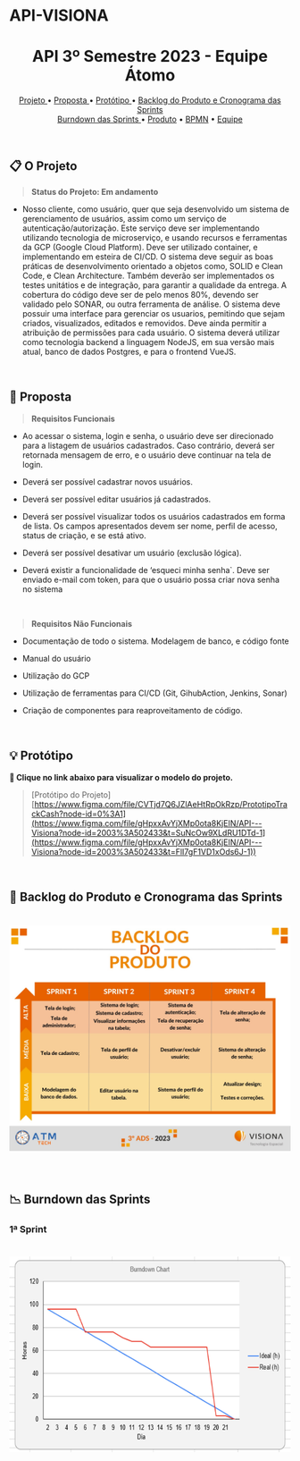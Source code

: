 # API-VISIONA


<h1 align="center">API 3º Semestre 2023 - Equipe Átomo</h1>

<p align="center">
  <a href ="#projeto">Projeto </a>  •
  <a href ="#proposta">Proposta </a>  • 
  <a href ="#prototipo">Protótipo </a>  • 
  <a href ="#cronograma-das-sprints">Backlog do Produto e Cronograma das Sprints </a>
  <br>
  <a href ="#burndown-das-sprints">Burndown das Sprints </a>  •
  <a href ="#produto">Produto</a>  •
  <a href ="#bpmn">BPMN</a> •
  <a href ="#equipe">Equipe</a> 
</p>

<br>

<span id="projeto">
  
## :clipboard: O Projeto

> **Status do Projeto: Em andamento**
- Nosso cliente, como usuário, quer que seja desenvolvido um sistema de gerenciamento de usuários, assim como um serviço de autenticação/autorização. Este serviço deve ser implementando utilizando tecnologia de microserviço, e usando recursos e ferramentas da GCP (Google Cloud Platform). Deve ser utilizado container, e implementando em esteira de CI/CD. O sistema deve seguir as boas práticas de desenvolvimento orientado a objetos como, SOLID e Clean Code, e Clean Architecture. Também deverão ser implementados os testes unitátios e de integração, para garantir a qualidade da entrega. A cobertura do código deve ser de pelo menos 80%, devendo ser validado pelo SONAR, ou outra ferramenta de análise. O sistema deve possuir uma interface para gerenciar os usuarios, pemitindo que sejam criados, visualizados, editados e removidos. Deve ainda permitir a atribuição de permissões para cada usuário. O sistema deverá utilizar como tecnologia backend a linguagem NodeJS, em sua versão mais atual, banco de dados Postgres, e para o frontend VueJS. 

<br>

<span id="proposta">
  
## :dart: Proposta

> **Requisitos Funcionais**

- Ao acessar o sistema, login e senha, o usuário deve ser direcionado para a listagem de usuários cadastrados. Caso contrário, deverá ser retornada mensagem de erro, e o usuário deve continuar na tela de login.  

- Deverá ser possível cadastrar novos usuários.  

- Deverá ser possível editar usuários já cadastrados. 

- Deverá ser possível visualizar todos os usuários cadastrados em forma de lista. Os campos apresentados devem ser nome, perfil de acesso, status de criação, e se está ativo. 

- Deverá ser possível desativar um usuário (exclusão lógica). 

- Deverá existir a funcionalidade de ‘esqueci minha senha`. Deve ser enviado e-mail com token, para que o usuário possa criar nova senha no sistema 
 
 <br>
 
 > **Requisitos Não Funcionais**

- Documentação de todo o sistema. Modelagem de banco, e código fonte 

- Manual do usuário 

- Utilização do GCP 

- Utilização de ferramentas para CI/CD (Git, GihubAction, Jenkins, Sonar) 

- Criação de componentes para reaproveitamento de código. 

<br>

<span id="prototipo">
  
## :bulb: Protótipo

**:link: Clique no link abaixo para visualizar o modelo do projeto.**  
> [Protótipo do Projeto] [https://www.figma.com/file/CVTjd7Q6JZlAeHtRpOkRzp/PrototipoTrackCash?node-id=0%3A1](https://www.figma.com/file/gHpxxAvYjXMp0ota8KjEIN/API---Visiona?node-id=2003%3A502433&t=SuNcOw9XLdRU1DTd-1](https://www.figma.com/file/gHpxxAvYjXMp0ota8KjEIN/API---Visiona?node-id=2003%3A502433&t=FlI7gF1VD1xOds6J-1))

<br>

<span id="cronograma-das-sprints">

## :calendar: Backlog do Produto e Cronograma das Sprints


<h1 align="center"> <img src = "https://github.com/atomofatec/API-VISIONA/blob/efc7074dd3feec055bcd4f916d688cb4099b9ca0/Visual%20-%20Visiona/Backlog%20do%20Produto.jpeg" height=auto width=800px></h1> 

<br>


<span id="burndown-das-sprints">

## :chart_with_downwards_trend: Burndown das Sprints
  
<h3>1ª Sprint</h3>

<h1 align="center"> <img src = "https://github.com/atomofatec/API-VISIONA/blob/77c441ebe3d21f9e390095b19ee1727afad3ef08/Visual%20-%20Visiona/Burndown%201.png" height=350px width=auto></h1> 


<br>
<!-- //
<span id="produto">

## :package: Produto

<h3>1ª Sprint - 13/03 a 02/04</h3>

<!-- //

<br>

<h3>2ª Sprint - 03/04 a 23/04</h3>

//
  
<br>

<h3>3ª Sprint - 24/04 a 14/05</h3>

//
  
<br>

<h3>4ª Sprint - 15/05 a 04/06</h3>

//
  
<br>
  
<span id="bpmn">

## :chart_with_downwards_trend: Business Process Model and Notation - BPMN
  
<br>

<h1 align="center"> <img src = "https://github.com/atomofatec/API-VISIONA/blob/e2cd2aaf2666db233cd8d409fbf23da19762bc30/Visual%20-%20Visiona/1.png" height=350px width=auto></h1> 
  
<h1 align="center"> <img src = "https://github.com/atomofatec/API-VISIONA/blob/7c13402372c767048cde5110fd488a321bb42339/Visual%20-%20Visiona/2.png"></h1> 
  
<h1 align="center"> <img src = "https://github.com/atomofatec/API-VISIONA/blob/7c13402372c767048cde5110fd488a321bb42339/Visual%20-%20Visiona/3.png" height=350px width=auto></h1> 
  
<h1 align="center"> <img src = "https://github.com/atomofatec/API-VISIONA/blob/7c13402372c767048cde5110fd488a321bb42339/Visual%20-%20Visiona/4.png" ></h1> 
  
<h1 align="center"> <img src = "https://github.com/atomofatec/API-VISIONA/blob/7c13402372c767048cde5110fd488a321bb42339/Visual%20-%20Visiona/5.png"></h1>   
  
<br>
## :man::computer::woman: Equipe

<br>

|Nome|Função|GitHub|
| -------- |-------- |-------- |
|**Víctor Henrique**|Developer Team|[![](https://bit.ly/3f9Xo0P)](https://github.com/ViktorHenrique)|
|**Nicholas Guilherme**|Developer Team| [![](https://bit.ly/3f9Xo0P)](https://github.com/NicholasGui29)|
|**Elisa Carvalho**|Scrum Master|[![](https://bit.ly/3f9Xo0P)](https://github.com/elisadsc)|
|**Ivan Germano**|Developer Team|[![](https://bit.ly/3f9Xo0P)](https://github.com/Ivan-Duarte)|
|**João Gabriel**|Developer Team|[![](https://bit.ly/3f9Xo0P)](https://github.com/JoaoGRMira)|
|**Rebeca Gama**|Developer Team|[![](https://bit.ly/3f9Xo0P)](https://github.com/RebecaGama)|
|**Thiago Bueno**|Product Owner|[![](https://bit.ly/3f9Xo0P)](https://github.com/TjBueno)|
